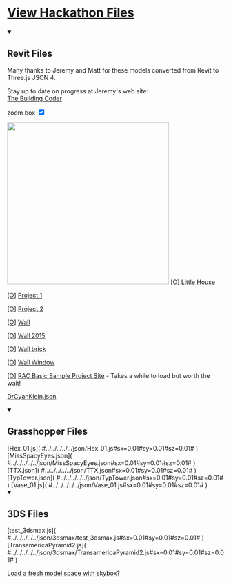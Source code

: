 [View Hackathon Files]( ./view-hackathon-files.html "from back near the beginning of time...")
===

<details open>
<summary><h2>Revit Files</h2></summary>
Many thanks to Jeremy and Matt for these models converted from Revit to Three.js JSON 4.

Stay up to date on progress at Jeremy's web site:  
[The Building Coder]( http://thebuildingcoder.typepad.com/ ) 

zoom box <input type=checkbox id=chkZoom checked />

![]( https://raw.githubusercontent.com/va3c/viewer/gh-pages/va3c-hacker/content/revit/little_house.rvt-640x480.png )
[[O]]( #../../../../../RvtVa3c/models/little_house.rvt.js#py=-10#ry=3#sx=0.01#sy=0.01#sz=0.01# ) 
[Little House]( #../../../../../RvtVa3c/models/little_house.rvt.js#py=0#ry=3#sx=0.01#sy=0.01#sz=0.01#add=true#grid# )  

[[O]]( #../../../../../RvtVa3c/models/Project1.rvt.js#px=-50#py=-10#ry=-1.5#sx=0.01#sy=0.01#sz=0.01# )
[Project 1]( #../../../../../RvtVa3c/models/Project1.rvt.js#px=-50#py=-10#ry=-1.5#sx=0.01#sy=0.01#sz=0.01#add=true# )

[[O]]( #../../../../../RvtVa3c/models/Project2.rvt.js#px=120#py=-10#pz=120#ry=1.6#sx=0.01#sy=0.01#sz=0.01# )
[Project 2]( #../../../../../RvtVa3c/models/Project2.rvt.js#px=120#py=-10#pz=120#ry=1.6#sx=0.01#sy=0.01#sz=0.01#add=true# )

[[O]]( #../../../../../RvtVa3c/models/Wall.rvt.js#px=20#py=-10#sx=0.01#sy=0.01#sz=0.01# )
[Wall]( #../../../../../RvtVa3c/models/Wall.rvt.js#px=20#py=-10#sx=0.01#sy=0.01#sz=0.01#add=true# )

[[O]]( #../../../../../RvtVa3c/models/Wall_2015.rvt.js#px=50#py=-10#pz=30#ry=0.1#sx=0.01#sy=0.01#sz=0.01# )
[Wall 2015]( #../../../../../RvtVa3c/models/Wall_2015.rvt.js#px=50#py=-10#pz=30#ry=0.1#sx=0.01#sy=0.01#sz=0.01#add=true# )

[[O]]( #../../../../../RvtVa3c/models/Wall_brick.rvt.js#px=50#py=-10#pz=50#ry=-0.03#sx=0.01#sy=0.01#sz=0.01# )
[Wall brick]( #../../../../../RvtVa3c/models/Wall_brick.rvt.js#px=50#py=-10#pz=50#ry=-0.03#sx=0.01#sy=0.01#sz=0.01#add=true# )

[[O]]( #../../../../../RvtVa3c/models/WallWindow.rvt.js#px=50#py=-10#pz=80#ry=0.08#sx=0.01#sy=0.01#sz=0.01# )
[Wall Window]( #../../../../../RvtVa3c/models/WallWindow.rvt.js#px=50#py=-10#pz=80#ry=0.08#sx=0.01#sy=0.01#sz=0.01#add=true# )

[[O]]( #../../../../../RvtVa3c/models/rac_basic_sample_project_scene.rvt.js#sx=0.01#sy=0.01#sz=0.01#noGround#noGrid# ) 
[RAC Basic Sample Project Site]( #../../../../../RvtVa3c/models/rac_basic_sample_project_scene.rvt.js#sx=0.01#sy=0.01#sz=0.01#add=true#noGround# ) - Takes a while to load but worth the wait!

[DrCyanKlein.json](#../../../../../json/DrCyanKlein.json#sx=0.005#sy=0.005#sz=0.005# )  
</details>

<details open>
<summary><h2>Grasshopper Files</h2></summary>
[Hex_01.js]( #../../../../../json/Hex_01.js#sx=0.01#sy=0.01#sz=0.01# )  
[MissSpacyEyes.json]( #../../../../../json/MissSpacyEyes.json#sx=0.01#sy=0.01#sz=0.01# )  
[TTX.json]( #../../../../../json/TTX.json#sx=0.01#sy=0.01#sz=0.01# )  
[TypTower.json]( #../../../../../json/TypTower.json#sx=0.01#sy=0.01#sz=0.01# )  
[Vase_01.js]( #../../../../../json/Vase_01.js#sx=0.01#sy=0.01#sz=0.01# )  
</details>

<details open>
<summary><h2>3DS Files</h2></summary>
[test_3dsmax.js]( #../../../../../json/3dsmax/test_3dsmax.js#sx=0.01#sy=0.01#sz=0.01# )  
[TransamericaPyramid2.js]( #../../../../../json/3dsmax/TransamericaPyramid2.js#sx=0.01#sy=0.01#sz=0.01# )  
</details>

[Load a fresh model space with skybox?]( #dispatch.js#../templates/template-skybox.html )


<style>#hh { color: #f00; display:inline; }</style>
<style>img { width: 375px; } </style>